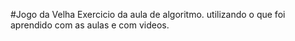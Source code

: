 #Jogo da Velha 
Exercicio da aula de algoritmo. utilizando o que foi aprendido com as aulas e com videos.
